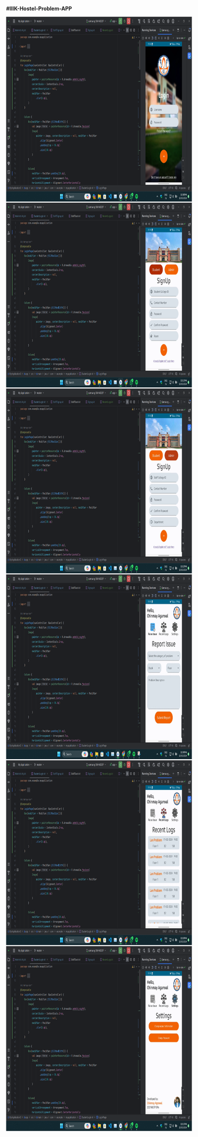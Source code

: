 **#IIIK-Hostel-Problem-APP**

<div class="grid-container">
   <div class="grid-item">
        <img src="./Screenshots/login.png" alt="Login Screen"  width="auto" height="500">
    </div>
   <div class="grid-item">
        <img src="./Screenshots/student_signup.png" alt="Student Signup Screen"  width="auto" height="500">
    </div>
   <div class="grid-item">
        <img src="./Screenshots/staff_signup.png" alt="Staff Signup screen"  width="auto" height="500">
    </div>
    <div class="grid-item">
        <img src="./Screenshots/raise_issue.png" alt="Dashboard Screenshot 1" width="auto" height="500">
    </div>
   <div class="grid-item">
        <img src="./Screenshots/recent_logs.png" alt="Dashboard Screenshot 2" width="auto" height="500">
    </div>
   <div class="grid-item">
        <img src="./Screenshots/settings.png" alt="Dashboard Screenshot 3" width="auto" height="500">
    </div>
</div>
